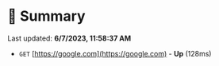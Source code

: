 # 📖 Summary
Last updated: **6/7/2023, 11:58:37 AM**

- `GET` [https://google.com](https://google.com) - **Up** (128ms)
